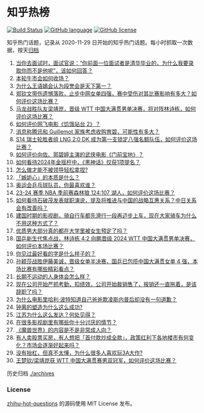 # 知乎热榜
[![Build Status](https://github.com/ToWeLong/zhihu-hot-questions/workflows/CI/badge.svg)](https://github.com/ToWeLong/zhihu-hot-questions/actions)
[![GitHub language](https://img.shields.io/badge/language-golang-orange.svg)](https://golang.org/)
[![GitHub license](https://img.shields.io/github/license/ToWeLong/zhihu-hot-questions)](https://github.com/ToWeLong/zhihu-hot-questions/blob/main/LICENSE)

知乎热门话题，记录从 2020-11-29 日开始的知乎热门话题。每小时抓取一次数据，按天[归档](./archives)

<!-- BEGIN -->

1. [当你去面试时，面试官说：“你前面一位面试者是清华毕业的，为什么我要录取你而不是他呢”，该如何回答？](https://www.zhihu.com/question/735366470)
1. [本轮牛市会如何收场？](https://www.zhihu.com/question/726049590)
1. [为什么王语嫣会认为段誉会是天下第一？](https://www.zhihu.com/question/603262456)
1. [郑钦文带伤遗憾落败，止步中网女单四强，赛中受伤对其比赛影响有多大？如何评价这场比赛？](https://www.zhihu.com/question/750574932)
1. [马龙战胜队友梁靖崑，晋级 WTT 中国大满贯男单决赛，将对阵林诗栋，如何评价这场比赛？](https://www.zhihu.com/question/750556170)
1. [如何评价网飞电影《饥饿站台 2》？](https://www.zhihu.com/question/739640621)
1. [消息称腾讯和 Guillemot 家族考虑收购育碧，可能性有多大？](https://www.zhihu.com/question/746299078)
1. [S14 瑞士轮胜者组 LNG 2:0 DK 成为第一支锁定八强名额队伍，如何评价这场比赛？](https://www.zhihu.com/question/750069329)
1. [如何评价向佐、郭碧婷主演的武侠电影《门前宝地》？](https://www.zhihu.com/question/666381366)
1. [如何看待2024年金摇杆中，《黑神话》仅获1项提名？](https://www.zhihu.com/question/742539700)
1. [怎么做才能不被领导轻松拿捏?](https://www.zhihu.com/question/732468109)
1. [「嫉妒心」的本质是什么？](https://www.zhihu.com/question/671404236)
1. [奥运会乒乓球队员，你最喜欢谁？](https://www.zhihu.com/question/663577344)
1. [23-24 赛季 NBA 季前赛森林狼 124:107 湖人，如何评价这场比赛？](https://www.zhihu.com/question/746038182)
1. [如何看待石破茂发表就职演说，提及将推进与中国的战略互惠关系？中日关系会有改善吗？](https://www.zhihu.com/question/738473889)
1. [建国时期的影视剧，骑自行车都先滑行一段再迈步上车，现在大家骑车为什么不用这种方式了？](https://www.zhihu.com/question/605318585)
1. [优质男大部分真的都在大学里被女生预定了吗？](https://www.zhihu.com/question/657376611)
1. [国乒新生代焦点战，林诗栋 4:2 向鹏晋级 2024 WTT 中国大满贯男单决赛，如何评价本场比赛？](https://www.zhihu.com/question/745372270)
1. [你见过最好看的字是什么样子的？](https://www.zhihu.com/question/371404904)
1. [孙颖莎战胜伊藤美诚，晋级女单半决赛，国乒已包揽中国大满贯女单 4 强，本场比赛有哪些精彩看点？](https://www.zhihu.com/question/740416599)
1. [长期不运动的人身体会怎么样？](https://www.zhihu.com/question/660247055)
1. [现在公司开始严抓考勤，扣绩效，公司开始裁销售了，报销还一直拖着，是该辞职了吗？](https://www.zhihu.com/question/669859910)
1. [为什么电影里哈利·波特知道自己爸爸欺凌斯内普后却没有一句道歉？](https://www.zhihu.com/question/491295786)
1. [钟离的塑造为什么这么成功?](https://www.zhihu.com/question/622418639)
1. [江苏为什么这么发达？何处见得？](https://www.zhihu.com/question/280966077)
1. [在很多影视剧里有哪些你十分讨厌的情节？](https://www.zhihu.com/question/268324743)
1. [《魔兽世界》的内容是不是非常成人向？](https://www.zhihu.com/question/564028430)
1. [有人卖股票买房，有人想把「首付款炒成全款」，政策红利下各地楼市有何变化？市场会逐渐好起来吗？](https://www.zhihu.com/question/731061432)
1. [没有抬杠，但真不太懂，为什么很多人喜欢玩3A大作?](https://www.zhihu.com/question/600590408)
1. [王楚钦/梁靖崑获 WTT 中国大满贯赛男双冠军，如何评价这场比赛？](https://www.zhihu.com/question/747854256)

<!-- END -->

历史归档 [./archives](./archives)


### License
[zhihu-hot-questions](https://github.com/towelong/zhihu-hot-questions) 的源码使用 MIT License 发布。